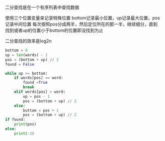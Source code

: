 二分查找是在一个有序列表中查找数据

使用三个位置变量来记录特殊位置
bottom记录最小位置，up记录最大位置，pos记录中间位置
每次按照pos分成两半，然后定位所在的那一半，继续细分，直到找到或者up的位置小于bottom的位置即没找到为止

二分查找的效率是log2n

```python
bottom = 0
up = len(words) - 1
pos = (bottom + up) // 2
found = False

while up >= bottom:
    if words[pos] == word:
        found =True
        break
    elif words[pos] > word:
        up = pos - 1
        pos = (bottom + up) // 2
    else:
        buttom = pos + 1
        pos = (bottom + up) // 2
if found:
    print(pos)
else:
    print(-1)

```

